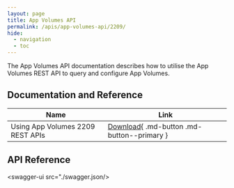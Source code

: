 ```yaml
---
layout: page
title: App Volumes API
permalink: /apis/app-volumes-api/2209/
hide:
  - navigation
  - toc
---
```


The App Volumes API documentation describes how to utilise the App Volumes REST API to query and configure App Volumes.

## Documentation and Reference
| Name | Link |
| --- | --- |
| Using App Volumes 2209 REST APIs | [Download](Using%20App%20Volumes%202209%20REST%20APIs.pdf){ .md-button .md-button--primary } |

## API Reference
<swagger-ui src="./swagger.json/>